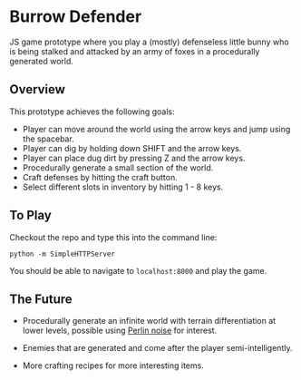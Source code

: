 # Burrow Defender

JS game prototype where you play a (mostly) defenseless little bunny who is being stalked and attacked by an army of foxes in a procedurally generated world.

## Overview

This prototype achieves the following goals:

 * Player can move around the world using the arrow keys and jump using the spacebar.
 * Player can dig by holding down SHIFT and the arrow keys.
 * Player can place dug dirt by pressing Z and the arrow keys.
 * Procedurally generate a small section of the world.
 * Craft defenses by hitting the craft button.
 * Select different slots in inventory by hitting 1 - 8 keys.

## To Play

Checkout the repo and type this into the command line:

    python -m SimpleHTTPServer

You should be able to navigate to `localhost:8000` and play the game.

## The Future

 * Procedurally generate an infinite world with terrain differentiation at lower levels, possible using [Perlin noise][perlin] for interest.
 * Enemies that are generated and come after the player semi-intelligently.
 * More crafting recipes for more interesting items.

   [perlin]: http://en.wikipedia.org/wiki/Perlin_noise
